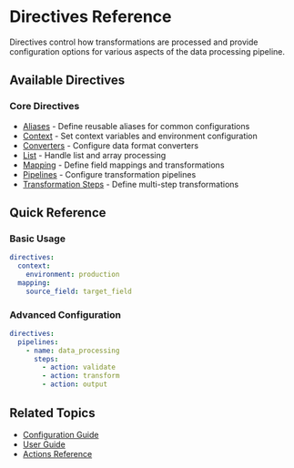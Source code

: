 # Directives Reference

Directives control how transformations are processed and provide configuration options for various aspects of the data processing pipeline.

## Available Directives

### Core Directives
- [Aliases](./aliases.md) - Define reusable aliases for common configurations
- [Context](./context.md) - Set context variables and environment configuration
- [Converters](./converters.md) - Configure data format converters
- [List](./list.md) - Handle list and array processing
- [Mapping](./mapping.md) - Define field mappings and transformations
- [Pipelines](./pipelines.md) - Configure transformation pipelines
- [Transformation Steps](./transformation_steps.md) - Define multi-step transformations

## Quick Reference

### Basic Usage
```yaml
directives:
  context:
    environment: production
  mapping:
    source_field: target_field
```

### Advanced Configuration
```yaml
directives:
  pipelines:
    - name: data_processing
      steps:
        - action: validate
        - action: transform
        - action: output
```

## Related Topics
- [Configuration Guide](../../getting-started/configuration.md)
- [User Guide](../../user-guide/)
- [Actions Reference](../actions/)